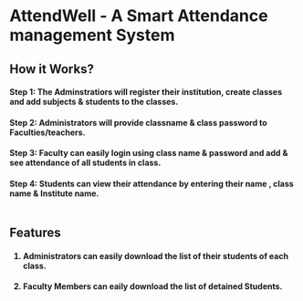 <h1>AttendWell - A Smart Attendance management System</h1>
<h2>
  How it Works?
</h2>
<h4>Step 1: The Adminstratiors will register their institution, create classes and add subjects & students to the classes.
</h4>
<h4>Step 2: Administrators will provide classname & class password to Faculties/teachers.
</h4>
<h4>Step 3: Faculty can easily login using class name & password and add & see attendance of all students in class.
</h4>
<h4>Step 4: Students can view their attendance by entering their name , class name & Institute name.
</h4>
<img src="./AttendWell/src/assests/logins.png" alt=""/>
<h2>Features</h2>
<h4>
  
1. Administrators can easily download the list of their students of each class.
</h4>
<h4>
  
2. Faculty Members can eaily download the list of detained Students.
</h4>
